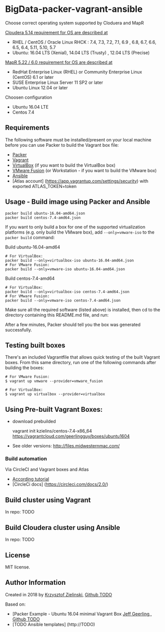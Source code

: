 # BigData-packer-vagrant-ansible
Choose correct operating system supported by Cloduera and MapR 

[Cloudera  5.14 requirement for OS are described at]( https://www.cloudera.com/documentation/enterprise/release-notes/topics/rn_consolidated_pcm.html)
-  RHEL / CentOS / Oracle Linux RHCK : 7.4, 7.3, 7.2, 7.1, 6.9 , 6.8, 6.7, 6.6, 6.5, 6.4, 5.11, 5.10, 5.7
-  Ubuntu: 16.04 LTS (Xenial), 14.04 LTS (Trusty) , 12.04 LTS (Precise)

[MapR 5.22 / 6.0 requirement for OS are described at ](http://doc.mapr.com/display/MapR/Preparing+Each+Node)
- RedHat Enterprise Linux (RHEL) or Community Enterprise Linux (CentOS) 6.1 or later
- SUSE Enterprise Linux Server 11 SP2 or later
- Ubuntu Linux 12.04 or later

Choosen configuration
- Ubuntu 16.04 LTE
- Centos 7.4

## Requirements

The following software must be installed/present on your local machine before you can use Packer to build the Vagrant box file:

  - [Packer](http://www.packer.io/) 
  - [Vagrant](http://vagrantup.com/)
  - [VirtualBox](https://www.virtualbox.org/) (if you want to build the VirtualBox box)
  - [VMware Fusion](http://www.vmware.com/products/fusion/) (or Workstation - if you want to build the VMware box)
  - [Ansible](http://docs.ansible.com/intro_installation.html)
  - [Atlas account] (https://app.vagrantup.com/settings/security) with exported ATLAS_TOKEN=token

## Usage - Build image using Packer and Ansible

    packer build ubuntu-16.04-amd64.json
    packer build centos-7.4-amd64.json

If you want to only build a box for one of the supported virtualization platforms (e.g. only build the VMware box), add `--only=vmware-iso` to the `packer build` command:

Build ubuntu-16.04-amd64 

    # For VirtualBox:
    packer build --only=virtualbox-iso ubuntu-16.04-amd64.json 
    # For VMware Fusion:
    packer build --only=vmware-iso ubuntu-16.04-amd64.json 

Build centos-7.4-amd64 

    # For VirtualBox:
    packer build --only=virtualbox-iso centos-7.4-amd64.json 
    # For VMware Fusion:
    packer build --only=vmware-iso centos-7.4-amd64.json 

Make sure all the required software (listed above) is installed, then cd to the directory containing this README.md file, and run:

After a few minutes, Packer should tell you the box was generated successfully.



## Testing built boxes

There's an included Vagrantfile that allows quick testing of the built Vagrant boxes. From this same directory, run one of the following commands after building the boxes:

    # For VMware Fusion:
    $ vagrant up vmware --provider=vmware_fusion
    
    # For VirtualBox:
    $ vagrant up virtualbox --provider=virtualbox


## Using Pre-built Vagrant Boxes:

- download prebuilded

     vagrant init kzielins/centos-7.4-x86_64
     https://vagrantcloud.com/geerlingguy/boxes/ubuntu1604

- See older versions: http://files.midwesternmac.com/
    

### Build automation 
Via CircleCI and Vagrant boxes and Atlas

- [According tutorial](https://stefanscherer.github.io/automate-building-vagrant-boxes-with-atlas/)
- [CircleCi docs] (https://circleci.com/docs/2.0/)

## Build cluster using Vagrant
In repo: TODO
## Build Cloudera cluster using Ansible
In repo: TODO



## License

MIT license.

## Author Information

Created in 2018 by [Krzysztof Zielinski](https://www.linkedin.com/in/kzielins/), [Github TODO](http://githubTODO) 

Based on: 
- [Packer Example - Ubuntu 16.04 minimal Vagrant Box [Jeff Geerling](http://jeffgeerling.com/),, [Github TODO](http://githubTODO)
- [TODO Ansible templates] (http://TODO)